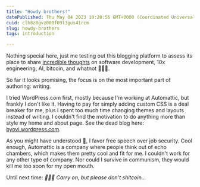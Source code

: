 ```yaml
---
title: "Howdy brothers!"
datePublished: Thu May 04 2023 10:20:56 GMT+0000 (Coordinated Universal Time)
cuid: clh8z8gvz000f09l3gus41rcm
slug: howdy-brothers
tags: introduction

---
```


Nothing special here, just me testing out this blogging platform to assess its place to share [incredible thoughts](https://youtu.be/DSIaEziP8fA?t=38) on software development, 10x engineering, AI, bitcoin, and whatnot 🤷🏻‍♂️.

So far it looks promising, the focus is on the most important part of authoring: writing.

I tried WordPress.com first, mostly because I'm working at Automattic, but frankly I don't like it. Having to pay for simply adding custom CSS is a deal breaker for me, plus I spent too much time changing themes and layouts instead of writing. I couldn't find the motivation to do anything more than style my home and about page. See the dead blog here: [byovi.wordpress.com](https://byovi.wordpress.com/).

As you might have understood 🤔, I favor free speech over job security. Cool enough, Automattic is a company where people think out of echo chambers, which makes them pretty cool and fit for me. I couldn't work for any other type of company. Nor could I survive in communism, they would kill me too soon for my open mouth.

Until next time: *🙋🏻‍♂️ Carry on, but please don't shitcoin…*